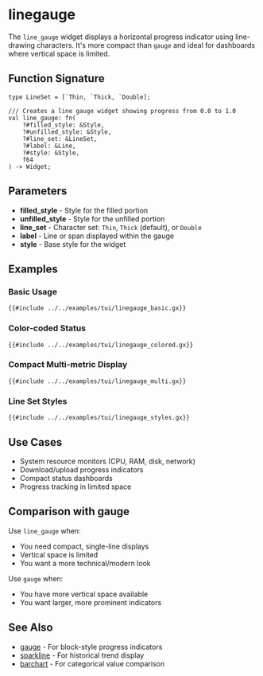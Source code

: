 # linegauge

The `line_gauge` widget displays a horizontal progress indicator using line-drawing characters. It's more compact than `gauge` and ideal for dashboards where vertical space is limited.

## Function Signature

```
type LineSet = [`Thin, `Thick, `Double];

/// Creates a line gauge widget showing progress from 0.0 to 1.0
val line_gauge: fn(
    ?#filled_style: &Style,
    ?#unfilled_style: &Style,
    ?#line_set: &LineSet,
    ?#label: &Line,
    ?#style: &Style,
    f64
) -> Widget;
```

## Parameters

- **filled_style** - Style for the filled portion
- **unfilled_style** - Style for the unfilled portion
- **line_set** - Character set: `Thin`, `Thick` (default), or `Double`
- **label** - Line or span displayed within the gauge
- **style** - Base style for the widget

## Examples

### Basic Usage

```graphix
{{#include ../../examples/tui/linegauge_basic.gx}}
```

### Color-coded Status

```graphix
{{#include ../../examples/tui/linegauge_colored.gx}}
```

### Compact Multi-metric Display

```graphix
{{#include ../../examples/tui/linegauge_multi.gx}}
```

### Line Set Styles

```graphix
{{#include ../../examples/tui/linegauge_styles.gx}}
```

## Use Cases

- System resource monitors (CPU, RAM, disk, network)
- Download/upload progress indicators
- Compact status dashboards
- Progress tracking in limited space

## Comparison with gauge

Use `line_gauge` when:
- You need compact, single-line displays
- Vertical space is limited
- You want a more technical/modern look

Use `gauge` when:
- You have more vertical space available
- You want larger, more prominent indicators

## See Also

- [gauge](gauge.md) - For block-style progress indicators
- [sparkline](sparkline.md) - For historical trend display
- [barchart](barchart.md) - For categorical value comparison
